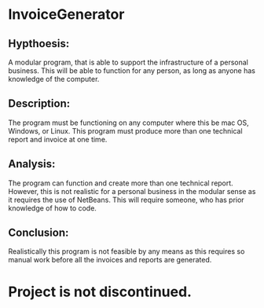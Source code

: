 # InvoiceGenerator

## Hypthoesis:
A modular program, that is able to support the infrastructure of a personal business. This will be able to function for any person, as long as anyone has knowledge of the computer. 

## Description:
The program must be functioning on any computer where this be mac OS, Windows, or Linux. This program must produce more than one technical report and invoice at one time.  

## Analysis:
The program can function and create more than one technical report. However, this is not realistic for a personal business in the modular sense as it requires the use of NetBeans. This will require someone, who has prior knowledge of how to code.  


## Conclusion:
Realistically this program is not feasible by any means as this requires so manual work before all the invoices and reports are generated.


# Project is not discontinued.
